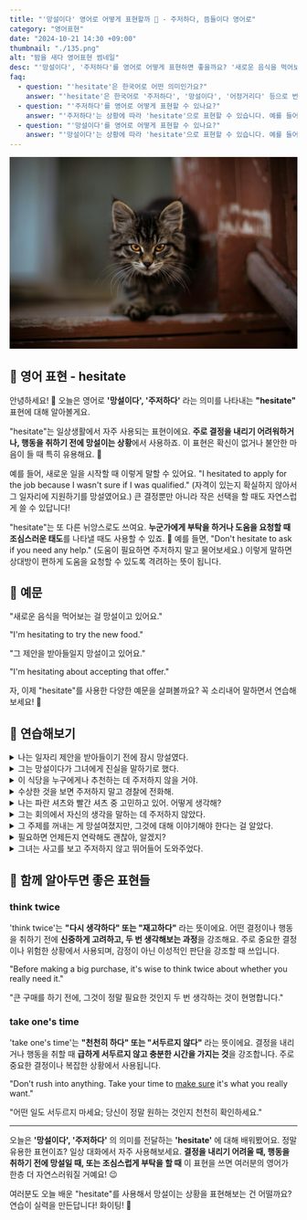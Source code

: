 ```yaml
---
title: "'망설이다' 영어로 어떻게 표현할까 🤔 - 주저하다, 뜸들이다 영어로"
category: "영어표현"
date: "2024-10-21 14:30 +09:00"
thumbnail: "./135.png"
alt: "밤을 새다 영어표현 썸네일"
desc: "'망설이다', '주저하다'를 영어로 어떻게 표현하면 좋을까요? '새로운 음식을 먹어보는 걸 망설이고 있어요.', '그 제안을 받아들일지 망설이고 있어요.' 등을 영어로 표현하는 법을 배워봅시다. 다양한 예문을 통해서 연습하고 본인의 표현으로 만들어 보세요."
faq:
  - question: "'hesitate'은 한국어로 어떤 의미인가요?"
    answer: "'hesitate'은 한국어로 '주저하다', '망설이다', '어정거리다' 등으로 번역될 수 있습니다. 어떤 결정을 내리기 전에 잠시 멈추거나 고민하는 상황에서 사용됩니다."
  - question: "'주저하다'를 영어로 어떻게 표현할 수 있나요?"
    answer: "'주저하다'는 상황에 따라 'hesitate'으로 표현할 수 있습니다. 예를 들어, '그는 결정을 내리기 전에 주저했다'는 'He hesitated before making the decision'로 말할 수 있습니다."
  - question: "'망설이다'를 영어로 어떻게 표현할 수 있나요?"
    answer: "'망설이다'는 상황에 따라 'hesitate'으로 표현할 수 있습니다. 예를 들어, '그녀는 질문을 할지 망설였다'는 'She hesitated to ask the question'으로 말할 수 있습니다."
---
```


![나무에 앉아서 졸고 있는 새](./135-1.jpg)

## 🌟 영어 표현 - hesitate

안녕하세요! 👋 오늘은 영어로 **'망설이다', '주저하다'** 라는 의미를 나타내는 **"hesitate"** 표현에 대해 알아볼게요.

"hesitate"는 일상생활에서 자주 사용되는 표현이에요. **주로 결정을 내리기 어려워하거나, 행동을 취하기 전에 망설이는 상황**에서 사용하죠. 이 표현은 확신이 없거나 불안한 마음이 들 때 특히 유용해요. 🤔

예를 들어, 새로운 일을 시작할 때 이렇게 말할 수 있어요. "I hesitated to apply for the job because I wasn't sure if I was qualified." (자격이 있는지 확실하지 않아서 그 일자리에 지원하기를 망설였어요.) 큰 결정뿐만 아니라 작은 선택을 할 때도 자연스럽게 쓸 수 있답니다!

"hesitate"는 또 다른 뉘앙스로도 쓰여요. **누군가에게 부탁을 하거나 도움을 요청할 때 조심스러운 태도**를 나타낼 때도 사용할 수 있죠. 🙏 예를 들면, "Don't hesitate to ask if you need any help." (도움이 필요하면 주저하지 말고 물어보세요.) 이렇게 말하면 상대방이 편하게 도움을 요청할 수 있도록 격려하는 뜻이 됩니다.

<script async src="https://pagead2.googlesyndication.com/pagead/js/adsbygoogle.js?client=ca-pub-1465612013356152"
     crossorigin="anonymous"></script>
<!-- engple-horizontal-ad -->

<ins class="adsbygoogle"
     style="display:block"
     data-ad-client="ca-pub-1465612013356152"
     data-ad-slot="2106896038"
     data-ad-format="auto"
     data-full-width-responsive="true"></ins>

<script>
     (adsbygoogle = window.adsbygoogle || []).push({});
</script>

## 📖 예문

"새로운 음식을 먹어보는 걸 망설이고 있어요."

"I'm hesitating to try the new food."

"그 제안을 받아들일지 망설이고 있어요."

"I'm hesitating about accepting that offer."

자, 이제 "hesitate"를 사용한 다양한 예문을 살펴볼까요? 꼭 소리내어 말하면서 연습해보세요! 🚀

## 💬 연습해보기

<details>
<summary>나는 일자리 제안을 받아들이기 전에 잠시 망설였다.</summary>
<span>I hesitated for a moment before accepting the job offer.</span>
</details>

<details>
<summary>그는 망설이다가 그녀에게 진실을 말하기로 했다.</summary>
<span>He hesitated, then <a href="/blog/in-english/062.decide-to/">decided to</a> tell her the truth.</span>
</details>

<details>
<summary>이 식당을 누구에게나 추천하는 데 주저하지 않을 거야.</summary>
<span>I wouldn't hesitate to recommend this restaurant to anyone.</span>
</details>

<details>
<summary>수상한 것을 보면 주저하지 말고 경찰에 전화해.</summary>
<span>If you see something suspicious, don't hesitate to call the police.</span>
</details>

<details>
<summary>나는 파란 셔츠와 빨간 셔츠 중 고민하고 있어. 어떻게 생각해?</summary>
<span>I'm hesitating between the blue shirt and the red one. What do you think?</span>
</details>

<details>
<summary>그는 회의에서 자신의 생각을 말하는 데 주저하지 않았다.</summary>
<span>He didn't hesitate to speak his mind at the meeting.</span>
</details>

<details>
<summary>그 주제를 꺼내는 게 망설여졌지만, 그것에 대해 이야기해야 한다는 걸 알았다.</summary>
<span>I hesitated to <a href="/blog/in-english/122.bring-up/">bring up</a> the subject, but I knew we had to talk about it.</span>
</details>

<details>
<summary>필요하면 언제든지 연락해도 괜찮아, 알겠지?</summary>
<span>Don't hesitate to <a href="/blog/in-english/231.reach-out/">reach out</a> if you need anything, okay?</span>
</details>

<details>
<summary>그녀는 사고를 보고 주저하지 않고 뛰어들어 도와주었다.</summary>
<span>She didn't hesitate to <a href="/blog/in-english/149.jump-in/">jump in</a> and help when she saw the accident.</span>
</details>

## 🤝 함께 알아두면 좋은 표현들

### think twice

'think twice'는 **"다시 생각하다" 또는 "재고하다"** 라는 뜻이에요. 어떤 결정이나 행동을 취하기 전에 **신중하게 고려하고, 두 번 생각해보는 과정**을 강조해요. 주로 중요한 결정이나 위험한 상황에서 사용되며, 감정이 아닌 이성적인 판단을 강조할 때 쓰입니다.

"Before making a big purchase, it's wise to think twice about whether you really need it."

"큰 구매를 하기 전에, 그것이 정말 필요한 것인지 두 번 생각하는 것이 현명합니다."

### take one's time

'take one's time'는 **"천천히 하다" 또는 "서두르지 않다"** 라는 뜻이에요. 결정을 내리거나 행동을 취할 때 **급하게 서두르지 않고 충분한 시간을 가지는 것**을 강조합니다. 주로 중요한 결정이나 복잡한 상황에서 사용됩니다.

"Don't rush into anything. Take your time to [make sure](/blog/in-english/232.make-sure/) it's what you really want."

"어떤 일도 서두르지 마세요; 당신이 정말 원하는 것인지 천천히 확인하세요."

---

오늘은 **'망설이다', '주저하다'** 의 의미를 전달하는 **'hesitate'** 에 대해 배워봤어요. 정말 유용한 표현이죠? 일상 대화에서 자주 사용해보세요. **결정을 내리기 어려울 때, 행동을 취하기 전에 망설일 때, 또는 조심스럽게 부탁을 할 때** 이 표현을 쓰면 여러분의 영어가 한층 더 자연스러워질 거예요! 😉

여러분도 오늘 배운 "hesitate"를 사용해서 망설이는 상황을 표현해보는 건 어떨까요? 연습이 실력을 만든답니다! 화이팅! 💪
